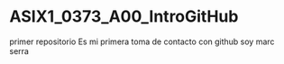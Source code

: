 # ASIX1_0373_A00_IntroGitHub
primer repositorio
Es mi primera toma de contacto con github
soy marc serra
